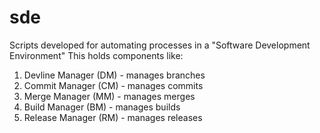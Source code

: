 sde
===

Scripts developed for automating processes in a "Software Development Environment"
This holds components like:
1. Devline Manager (DM) - manages branches
2. Commit Manager (CM) - manages commits
3. Merge Manager (MM) - manages merges
4. Build Manager (BM) - manages builds
5. Release Manager (RM) - manages releases
